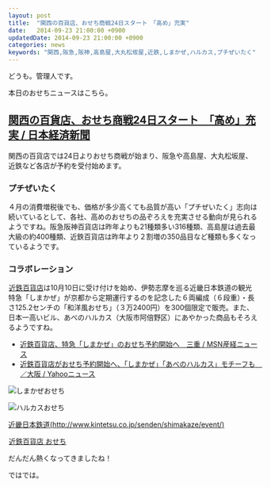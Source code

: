 ```yaml
---
layout: post
title:  "関西の百貨店、おせち商戦24日スタート　「高め」充実"
date:   2014-09-23 21:00:00 +0900
updatedDate: 2014-09-23 21:00:00 +0900
categories: news
keywords: "関西,阪急,阪神,高島屋,大丸松坂屋,近鉄,しまかぜ,ハルカス,プチぜいたく"
---
```


どうも。管理人です。

本日のおせちニュースはこちら。

<!-- more -->

## [関西の百貨店、おせち商戦24日スタート　「高め」充実 / 日本経済新聞](http://www.nikkei.com/article/DGXLZO77417160T20C14A9LDA000/)

関西の百貨店では24日よりおせち商戦が始まり、阪急や高島屋、大丸松坂屋、近鉄など各店が予約を受付始めます。

### プチぜいたく

４月の消費増税後でも、価格が多少高くても品質が高い「プチぜいたく」志向は続いているとして、各社、高めのおせちの品ぞろえを充実させる動向が見られるようですね。阪急阪神百貨店は昨年よりも21種類多い316種類、高島屋は過去最大級の約400種類、近鉄百貨店は昨年より２割増の350品目など種類も多くなっているようです。

### コラボレーション

<a href="http://ck.jp.ap.valuecommerce.com/servlet/referral?sid=3138644&pid=882983388" target="_blank" ><img src="http://ad.jp.ap.valuecommerce.com/servlet/gifbanner?sid=3138644&pid=882983388" height="1" width="1" border="0">近鉄百貨店</a>は10月10日に受け付けを始め、伊勢志摩を巡る近畿日本鉄道の観光特急「しまかぜ」が京都から定期運行するのを記念した６両編成（６段重）・長さ125.2センチの「和洋風おせち」（３万2400円）を300個限定で販売。また、日本一高いビル、あべのハルカス（大阪市阿倍野区）にあやかった商品もそろえるようですね。

* [近鉄百貨店、特急「しまかぜ」のおせち予約開始へ　三重 / MSN産経ニュース](http://sankei.jp.msn.com/region/news/140923/mie14092307000001-n1.htm)
* [近鉄百貨店がおせち予約開始へ、「しまかぜ」「あべのハルカス」モチーフも　／大阪 / Yahooニュース](http://headlines.yahoo.co.jp/hl?a=20140919-00000067-minkei-l27)

![しまかぜおせち](http://www.kintetsu.co.jp/senden/shimakaze/event/images/1409040302.jpg)

![ハルカスおせち](http://stat.ameba.jp/user_images/20130925/22/japan5374/de/94/j/o0640080712696081064.jpg)

[近畿日本鉄道(http://www.kintetsu.co.jp/senden/shimakaze/event/)](http://www.kintetsu.co.jp/senden/shimakaze/event/)

<a href="http://ck.jp.ap.valuecommerce.com/servlet/referral?sid=3138644&pid=882983388" target="_blank" ><img src="http://ad.jp.ap.valuecommerce.com/servlet/gifbanner?sid=3138644&pid=882983388" height="1" width="1" border="0">近鉄百貨店 おせち</a>

だんだん熱くなってきましたね！

ではでは。